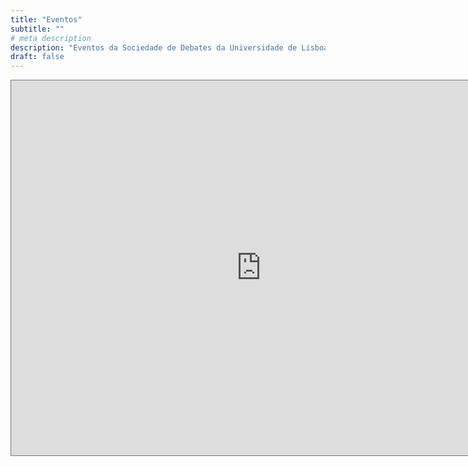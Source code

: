```yaml
---
title: "Eventos"
subtitle: ""
# meta description
description: "Eventos da Sociedade de Debates da Universidade de Lisboa"
draft: false
---
```


<iframe src="https://calendar.google.com/calendar/embed?height=600&wkst=1&bgcolor=%23fcdada&ctz=Europe%2FLisbon&showTitle=0&title=Eventos%20da%20SDUL&mode=MONTH&showNav=1&showPrint=1&showTabs=0&showCalendars=0&src=YTNvZDMwa3EzdjcybTBiajh2ZzFjZjltdmNAZ3JvdXAuY2FsZW5kYXIuZ29vZ2xlLmNvbQ&color=%23be0803" style="border:solid 1px #777" width="800" height="600" frameborder="0" scrolling="no"></iframe>
